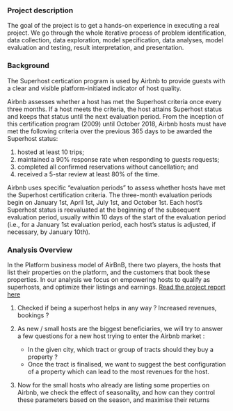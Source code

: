 
### Project description
The goal of the project is to get a hands-on experience in executing a real project. We go through the whole iterative process of problem identification, data collection, data
exploration, model specification, data analyses, model evaluation and testing, result interpretation, and
presentation.

### Background
The Superhost certication program is used by Airbnb to provide guests with a clear and visible platform-initiated indicator of host quality.

Airbnb assesses whether a host has met the Superhost criteria once every three months. If a host meets the criteria, the host attains Superhost status and keeps that status until the next evaluation period. From the inception of this certification program (2009) until October 2018, Airbnb hosts must have met the following criteria over the previous 365 days to be awarded the Superhost status: 

1. hosted at least 10 trips;
2. maintained a 90% response rate when responding to guests requests; 
3. completed all confirmed reservations without cancellation; and 
4. received a 5-star review at least 80% of the time.
   
Airbnb uses specific “evaluation periods” to assess whether hosts have met the Superhost certification
criteria. The three-month evaluation periods begin on January 1st, April 1st, July 1st, and October 1st.
Each host’s Superhost status is reevaluated at the beginning of the subsequent evaluation period, usually
within 10 days of the start of the evaluation period (i.e., for a January 1st evaluation period, each host’s
status is adjusted, if necessary, by January 10th).


### Analysis Overview

In the Platform business model of AirBnB, there two players, the hosts that list their properties on the platform, and the customers that book these properties. In our analysis we focus on empowering hosts to qualify as superhosts, and optimize their listings and earnings.
[Read the project report here](Airbnb_superhosts_report.pdf)

1. Checked if being a superhost helps in any way ? Increased revenues, bookings ?

2. As new / small hosts are the biggest beneficiaries, we will try to answer a few questions for
a new host trying to enter the Airbnb market :
   - In the given city, which tract or group of tracts should they buy a property ?
   - Once the tract is finalised, we want to suggest the best configuration of a property
   which can lead to the most revenues for the host.

1. Now for the small hosts who already are listing some properties on Airbnb, we check the
effect of seasonality, and how can they control these parameters based on the season, and
maximise their returns

